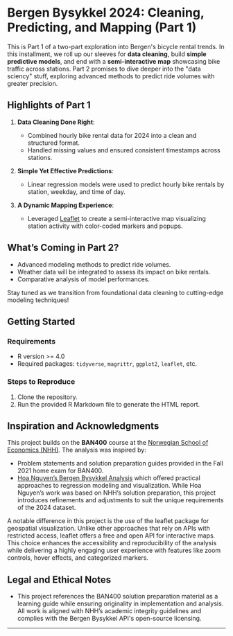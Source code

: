 # Bergen Bysykkel 2024: Cleaning, Predicting, and Mapping (Part 1)

This is Part 1 of a two-part exploration into Bergen's bicycle rental trends. In this installment, we roll up our sleeves for **data cleaning**, build **simple predictive models**, and end with a **semi-interactive map** showcasing bike traffic across stations. Part 2 promises to dive deeper into the "data sciency" stuff, exploring advanced methods to predict ride volumes with greater precision.



## Highlights of Part 1

1. **Data Cleaning Done Right**:
   - Combined hourly bike rental data for 2024 into a clean and structured format.
   - Handled missing values and ensured consistent timestamps across stations.

2. **Simple Yet Effective Predictions**:
   - Linear regression models were used to predict hourly bike rentals by station, weekday, and time of day.

3. **A Dynamic Mapping Experience**:
   - Leveraged [Leaflet](https://leafletjs.com/) to create a semi-interactive map visualizing station activity with color-coded markers and popups.

## What’s Coming in Part 2?

- Advanced modeling methods to predict ride volumes.
- Weather data will be integrated to assess its impact on bike rentals.
- Comparative analysis of model performances.

Stay tuned as we transition from foundational data cleaning to cutting-edge modeling techniques!

## Getting Started

### Requirements
- R version >= 4.0
- Required packages: `tidyverse`, `magrittr`, `ggplot2`, `leaflet`, etc.

### Steps to Reproduce
1. Clone the repository.
2. Run the provided R Markdown file to generate the HTML report.


## Inspiration and Acknowledgments

This project builds on the **BAN400** course at the [Norwegian School of Economics (NHH)](https://www.nhh.no/en/courses/r-programming-for-data-science/). The analysis was inspired by:
- Problem statements and solution preparation guides provided in the Fall 2021 home exam for BAN400.
- [Hoa Nguyen’s Bergen Bysykkel Analysis](https://github.com/hoanguyen18/Bergen-Bysykkel-) which offered practical approaches to regression modeling and visualization. While Hoa Nguyen’s work was based on NHH’s solution preparation, this project introduces refinements and adjustments to suit the unique requirements of the 2024 dataset.

A notable difference in this project is the use of the leaflet package for geospatial visualization. Unlike other approaches that rely on APIs with restricted access, leaflet offers a free and open API for interactive maps. This choice enhances the accessibility and reproducibility of the analysis while delivering a highly engaging user experience with features like zoom controls, hover effects, and categorized markers.

## Legal and Ethical Notes

- This project references the BAN400 solution preparation material as a learning guide while ensuring originality in implementation and analysis.
All work is aligned with NHH’s academic integrity guidelines and complies with the Bergen Bysykkel API's open-source licensing.

---
